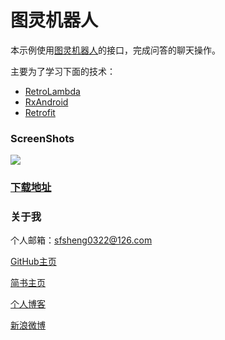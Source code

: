 # 图灵机器人

本示例使用[图灵机器人](http://www.tuling123.com/html/doc/docs.html)的接口，完成问答的聊天操作。

主要为了学习下面的技术：

* [RetroLambda](https://github.com/evant/gradle-retrolambda)
* [RxAndroid](https://github.com/ReactiveX/RxAndroid)
* [Retrofit](https://github.com/square/retrofit)

### ScreenShots

![](/screenshots/图灵机器人.gif)

### [下载地址](http://fir.im/turing)


### 关于我

个人邮箱：sfsheng0322@126.com

[GitHub主页](https://github.com/sfsheng0322)

[简书主页](http://www.jianshu.com/users/88509e7e2ed1/latest_articles)

[个人博客](http://sunfusheng.com/)

[新浪微博](http://weibo.com/u/3852192525)
